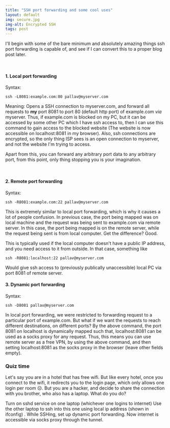 ```yaml
---
title: "SSH port forwarding and some cool uses"
layout: default
img: secure.jpg
img-alt: Encrypted SSH
tags: post
---
```

I'll begin with some of the bare minimum and absolutely amazing things ssh port
forwarding is capable of, and see if I can convert this to a proper blog post
later.

<br/>

#### **1. Local port forwarding**

Syntax:

```
ssh -L8081:example.com:80 pallav@myserver.com
```

Meaning: Opens a SSH connection to myserver.com, and forward all requests to **my** port 8081
to port 80 (default http port) of example.com *via* myserver. Thus, if example.com is blocked
on my PC, but it can be accessed by some other PC which I have ssh access to, then I can use
this command to gain access to the blocked website (The website is now accessible on 
localhost:8081 in my browser). Also, ssh connections are encrypted, so the only thing ISP sees
is an open connection to myserver, and not the website I'm trying to access.

Apart from this, you can forward any arbitrary port data to any arbitrary port, from
this point, only thing stopping you is your imagination.

<br/>

#### **2. Remote port forwarding**

Syntax:

```
ssh -R8081:example.com:22 pallav@myserver.com
```

This is extremely similar to local port forwarding, which is why it causes a lot of
people confusion. In previous case, the port being mapped was on local machine and the
request was being sent to example.com via remote server. In this case, the port being
mapped is on the remote server, while the request being sent is from local computer.
Get the difference? Good.

This is typically used if the local computer doesn't have a public IP address, and you
need access to it from outside. In that case, something like

```
ssh -R8081:localhost:22 pallav@myserver.com
```

Would give ssh access to (previously publically unaccessible) local PC via port 8081 of
remote server.

#### **3. Dynamic port forwarding**

Syntax:

```
ssh -D8081 pallav@myserver.com
```

In local port forwarding, we were restricted to forwarding request to a particular port
of example.com. But what if we want the requests to reach different destinations, on
different ports? By the above command, the port 8081 on localhost is dynamically mapped
such that, localhost:8081 can be used as a socks proxy for any request. Thus, this means
you can use remote server as a free VPN, by using the above command, and then setting
localhost:8081 as the socks proxy in the browser (leave other fields empty).


### **Quiz time**
Let's say you are in a hotel that has free wifi. But like every hotel, once you connect
to the wifi, it redirects you to the login page, which only allows one login per room
☹. But you are a hacker, and decide to share the connection with you brother, who also
has a laptop. What do you do?


<div class="spoiler">Turn on sshd service on one laptop (whichever one logins to internet)
Use the other laptop to ssh into this one using local ip address (shown in ifconfig)
. While SSHing, set up dynamic port forwarding. Now internet is accessible via
socks proxy through the tunnel.</div>

<br /><br />
